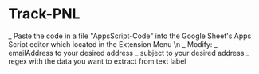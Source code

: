 # Track-PNL

_ Paste the code in a file "AppsScript-Code" into the Google Sheet's Apps Script editor which located in the Extension Menu \n
_ Modify:
  _ emailAddress to your desired address 
  _ subject to your desired address
  _ regex with the data you want to extract from text label
